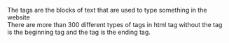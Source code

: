 The tags are the blocks of text that are used to type something in the website
<br>
There are more than 300 different types of tags in html
<h> tag without the tag is the beginning tag and the tag</h> is the ending tag.